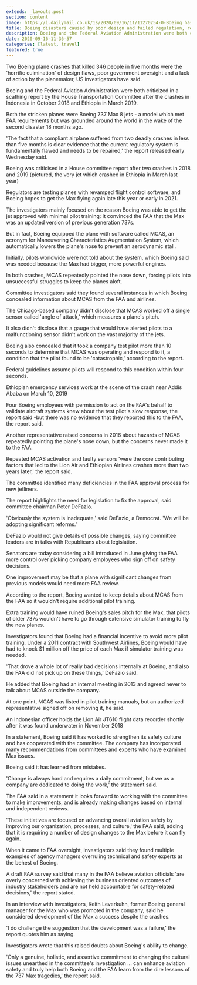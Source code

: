 ```yaml
---
extends: _layouts.post
section: content
image: https://i.dailymail.co.uk/1s/2020/09/16/11/11270254-0-Boeing_has_faced_severe_pressure_after_the_deadly_Lion_Air_and_E-a-5_1600252217305.jpg 
title: Boeing disasters caused by poor design and failed regulation, report says 
description: Boeing and the Federal Aviation Administration were both criticized in a scathing report after the crashes in Indonesia in October 2018 and Ethiopia in March 2019. 
date: 2020-09-16-11-36-57 
categories: [latest, travel] 
featured: true 
--- 
```

Two Boeing plane crashes that killed 346 people in five months were the 'horrific culmination' of design flaws, poor government oversight and a lack of action by the planemaker, US investigators have said. 

Boeing and the Federal Aviation Administration were both criticized in a scathing report by the House Transportation Committee after the crashes in Indonesia in October 2018 and Ethiopia in March 2019. 

Both the stricken planes were Boeing 737 Max 8 jets - a model which met FAA requirements but was grounded around the world in the wake of the second disaster 18 months ago. 

'The fact that a compliant airplane suffered from two deadly crashes in less than five months is clear evidence that the current regulatory system is fundamentally flawed and needs to be repaired,' the report released early Wednesday said.  

Boeing was criticised in a House committee report after two crashes in 2018 and 2019 (pictured, the very jet which crashed in Ethiopia in March last year)  

Regulators are testing planes with revamped flight control software, and Boeing hopes to get the Max flying again late this year or early in 2021. 

The investigators mainly focused on the reason Boeing was able to get the jet approved with minimal pilot training: It convinced the FAA that the Max was an updated version of previous generation 737s.  

But in fact, Boeing equipped the plane with software called MCAS, an acronym for Maneuvering Characteristics Augmentation System, which automatically lowers the plane's nose to prevent an aerodynamic stall. 

Initially, pilots worldwide were not told about the system, which Boeing said was needed because the Max had bigger, more powerful engines.

In both crashes, MCAS repeatedly pointed the nose down, forcing pilots into unsuccessful struggles to keep the planes aloft.

Committee investigators said they found several instances in which Boeing concealed information about MCAS from the FAA and airlines.

The Chicago-based company didn't disclose that MCAS worked off a single sensor called 'angle of attack,' which measures a plane's pitch. 

It also didn't disclose that a gauge that would have alerted pilots to a malfunctioning sensor didn't work on the vast majority of the jets.

Boeing also concealed that it took a company test pilot more than 10 seconds to determine that MCAS was operating and respond to it, a condition that the pilot found to be 'catastrophic,' according to the report. 

Federal guidelines assume pilots will respond to this condition within four seconds.

Ethiopian emergency services work at the scene of the crash near Addis Ababa on March 10, 2019 

Four Boeing employees with permission to act on the FAA's behalf to validate aircraft systems knew about the test pilot's slow response, the report said -but there was no evidence that they reported this to the FAA, the report said.

Another representative raised concerns in 2016 about hazards of MCAS repeatedly pointing the plane's nose down, but the concerns never made it to the FAA.

Repeated MCAS activation and faulty sensors 'were the core contributing factors that led to the Lion Air and Ethiopian Airlines crashes more than two years later,' the report said. 

The committee identified many deficiencies in the FAA approval process for new jetliners. 

The report highlights the need for legislation to fix the approval, said committee chairman Peter DeFazio.

'Obviously the system is inadequate,' said DeFazio, a Democrat. 'We will be adopting significant reforms.'

DeFazio would not give details of possible changes, saying committee leaders are in talks with Republicans about legislation.  

Senators are today considering a bill introduced in June giving the FAA more control over picking company employees who sign off on safety decisions. 

One improvement may be that a plane with significant changes from previous models would need more FAA review.   

According to the report, Boeing wanted to keep details about MCAS from the FAA so it wouldn't require additional pilot training. 

Extra training would have ruined Boeing's sales pitch for the Max, that pilots of older 737s wouldn't have to go through extensive simulator training to fly the new planes.

Investigators found that Boeing had a financial incentive to avoid more pilot training. Under a 2011 contract with Southwest Airlines, Boeing would have had to knock $1 million off the price of each Max if simulator training was needed.

'That drove a whole lot of really bad decisions internally at Boeing, and also the FAA did not pick up on these things,' DeFazio said.

He added that Boeing had an internal meeting in 2013 and agreed never to talk about MCAS outside the company. 

At one point, MCAS was listed in pilot training manuals, but an authorized representative signed off on removing it, he said.

An Indonesian officer holds the Lion Air JT610 flight data recorder shortly after it was found underwater in November 2018  

In a statement, Boeing said it has worked to strengthen its safety culture and has cooperated with the committee. The company has incorporated many recommendations from committees and experts who have examined Max issues.

Boeing said it has learned from mistakes.

'Change is always hard and requires a daily commitment, but we as a company are dedicated to doing the work,' the statement said.

The FAA said in a statement it looks forward to working with the committee to make improvements, and is already making changes based on internal and independent reviews. 

'These initiatives are focused on advancing overall aviation safety by improving our organization, processes, and culture,' the FAA said, adding that it is requiring a number of design changes to the Max before it can fly again.

When it came to FAA oversight, investigators said they found multiple examples of agency managers overruling technical and safety experts at the behest of Boeing. 

A draft FAA survey said that many in the FAA believe aviation officials 'are overly concerned with achieving the business oriented outcomes of industry stakeholders and are not held accountable for safety-related decisions,' the report stated.

In an interview with investigators, Keith Leverkuhn, former Boeing general manager for the Max who was promoted in the company, said he considered development of the Max a success despite the crashes.

'I do challenge the suggestion that the development was a failure,' the report quotes him as saying.

Investigators wrote that this raised doubts about Boeing's ability to change.

'Only a genuine, holistic, and assertive commitment to changing the cultural issues unearthed in the committee's investigation ... can enhance aviation safety and truly help both Boeing and the FAA learn from the dire lessons of the 737 Max tragedies,' the report said.

